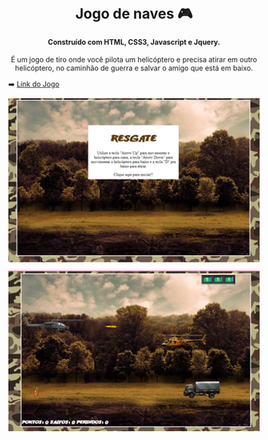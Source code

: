 

<h1 style="text-align: center;"> Jogo de naves 🎮 </h1> 

<h4 style="text-align: center;">Construído com HTML, CSS3, Javascript e Jquery.</h4>

<p style="text-align: center">É um jogo de tiro onde você pilota um helicóptero e precisa atirar em outro helicóptero, no caminhão de guerra e salvar o amigo que está em baixo.</p>

➡️ [Link do Jogo](https://alesandraisla.github.io/jogodenaves/)

![Tela Principal do Jogo](imgs/img1.PNG)

![Tela do Jogo](imgs/img2.PNG)

